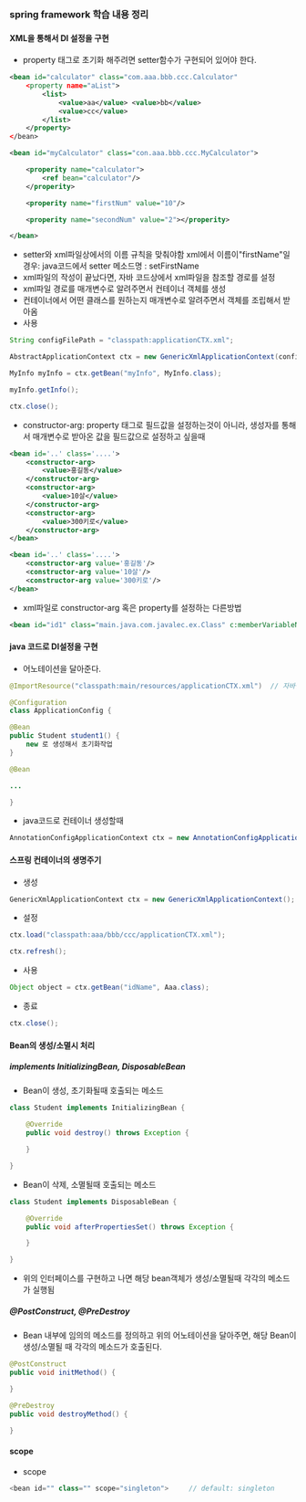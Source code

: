 ### spring framework 학습 내용 정리

#### XML을 통해서 DI 설정을 구현

- property 태그로 초기화 해주려면 setter함수가 구현되어 있어야 한다.
```xml
<bean id="calculator" class="com.aaa.bbb.ccc.Calculator"
    <property name="aList">
        <list>
            <value>aa</value> <value>bb</value>
            <value>cc</value>
        </list>
    </property>
</bean>

<bean id="myCalculator" class="con.aaa.bbb.ccc.MyCalculator">

    <properity name="calculator">
        <ref bean="calculator"/>
    </properity>

    <properity name="firstNum" value="10"/>

    <properity name="secondNum" value="2"></properity>

</bean>
```

- setter와 xml파일상에서의 이름 규칙을 맞춰야함
xml에서 이름이"firstName"일 경우: java코드에서 setter 메소드명 : setFirstName
- xml파일의 작성이 끝났다면, 자바 코드상에서 xml파일을 참조할 경로를 설정
- xml파일 경로를 매개변수로 알려주면서 컨테이너 객체를 생성
- 컨테이너에서 어떤 클래스를 원하는지 매개변수로 알려주면서 객체를 조립해서 받아옴
- 사용

```java
String configFilePath = "classpath:applicationCTX.xml";

AbstractApplicationContext ctx = new GenericXmlApplicationContext(configFilePath);

MyInfo myInfo = ctx.getBean("myInfo", MyInfo.class);

myInfo.getInfo();

ctx.close();
```

- constructor-arg: property 태그로 필드값을 설정하는것이 아니라, 생성자를 통해서 매개변수로 받아온 값을 필드값으로 설정하고 싶을때
```xml
<bean id='..' class='....'>
    <constructor-arg>
        <value>홍길동</value>
    </constructor-arg>
    <constructor-arg>
        <value>10살</value>
    </constructor-arg>
    <constructor-arg>
        <value>300키로</value>
    </constructor-arg>
</bean>
```
```xml
<bean id='..' class='....'>
    <constructor-arg value='홍길동'/>
    <constructor-arg value='10살'/>
    <constructor-arg value='300키로'/>
</bean>
```

- xml파일로 constructor-arg 혹은 property를 설정하는 다른방법
```xml
<bean id="id1" class="main.java.com.javalec.ex.Class" c:memberVariableName="vlaue" p:memberVariableName="value">
```

#### java 코드로 DI설정을 구현

- 어노테이션을 달아준다.
```java
@ImportResource("classpath:main/resources/applicationCTX.xml")  // 자바설정파일에 xml 추가할때

@Configuration
class ApplicationConfig {

@Bean
public Student student1() {
    new 로 생성해서 초기화작업
}

@Bean

...

}
```

- java코드로 컨테이너 생성할때

```java
AnnotationConfigApplicationContext ctx = new AnnotationConfigApplicationContext(ApplicationConfig.class);
```

#### 스프링 컨테이너의 생명주기

- 생성
```java
GenericXmlApplicationContext ctx = new GenericXmlApplicationContext();  //매개변수로 설정파일 경로를 알려주면 바로 설정까지 완료된다
```

- 설정
```java
ctx.load("classpath:aaa/bbb/ccc/applicationCTX.xml");

ctx.refresh();
```

- 사용
```java
Object object = ctx.getBean("idName", Aaa.class);
```

- 종료
```java
ctx.close();
```

#### Bean의 생성/소멸시 처리

##### implements InitializingBean, DisposableBean
- Bean이 생성, 초기화될때 호출되는 메소드
```java
class Student implements InitializingBean {

    @Override
    public void destroy() throws Exception {

    }

}
```

- Bean이 삭제, 소멸될때 호출되는 메소드
```java
class Student implements DisposableBean {

    @Override
    public void afterPropertiesSet() throws Exception {

    }

}
```
- 위의 인터페이스를 구현하고 나면 해당 bean객체가 생성/소멸될때 각각의 메소드가 실행됨 

##### @PostConstruct, @PreDestroy
- Bean 내부에 임의의 메소드를 정의하고 위의 어노테이션을 달아주면, 해당 Bean이 생성/소멸될 때 각각의 메소드가 호출된다. 
```java
@PostConstruct
public void initMethod() {

}

@PreDestroy
public void destroyMethod() {

}
```

#### scope
- scope
```java
<bean id="" class="" scope="singleton">     // default: singleton
```
